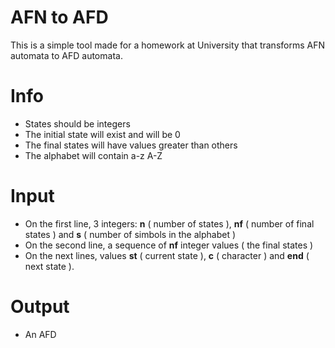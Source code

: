 # AFN to AFD

This is a simple tool made for a homework at University that transforms AFN automata to AFD automata.

# Info
- States should be integers
- The initial state will exist and will be 0 
- The final states will have values greater than others
- The alphabet will contain a-z A-Z

# Input
- On the first line, 3 integers: **n** ( number of states ), **nf** ( number of final states ) and **s** ( number of simbols in the alphabet )
- On the second line, a sequence of **nf** integer values ( the final states )
- On the next lines, values **st** ( current state ), **c** ( character ) and **end** ( next state ).

# Output
- An AFD 
